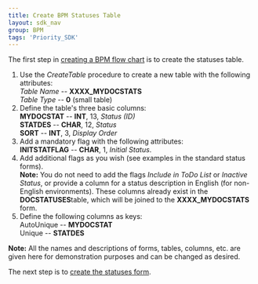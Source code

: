 ```yaml
---
title: Create BPM Statuses Table
layout: sdk_nav
group: BPM
tags: 'Priority_SDK'
---
```


The first step in [creating a BPM flow
chart](Creating-BPM-Flow-Charts ) is to create the statuses
table.

1.  Use the *CreateTable* procedure to create a new table with the
    following attributes:\
    *Table Name* -- **XXXX_MYDOCSTATS**\
    *Table Type* -- **0** (small table)
2.  Define the table's three basic columns:\
    **MYDOCSTAT** -- **INT**, 13, *Status (ID)*\
    **STATDES** -- **CHAR**, 12, *Status*\
    **SORT** -- **INT**, 3, *Display Order*
3.  Add a mandatory flag with the following attributes:\
    **INITSTATFLAG** -- **CHAR**, 1, *Initial Status*.
4.  Add additional flags as you wish (see examples in the standard
    status forms).\
    **Note:** You do not need to add the flags *Include in ToDo List* or
    *Inactive Status*, or provide a column for a status description in
    English (for non-English environments). These columns already exist
    in the **DOCSTATUSES**table, which will be joined to the
    **XXXX_MYDOCSTATS** form.
5.  Define the following columns as keys:\
    AutoUnique -- **MYDOCSTAT**\
    Unique -- **STATDES**



**Note:** All the names and descriptions of forms, tables, columns, etc.
are given here for demonstration purposes and can be changed as desired.



The next step is to [create the statuses
form](Creating-the-Statuses-Form ).
